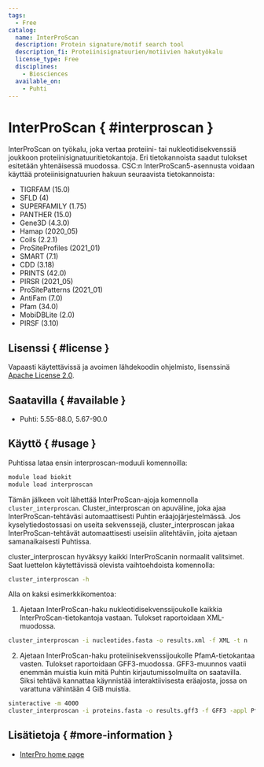 ```yaml
---
tags:
  - Free
catalog:
  name: InterProScan
  description: Protein signature/motif search tool
  description_fi: Proteiinisignatuurien/motiivien hakutyökalu
  license_type: Free
  disciplines:
    - Biosciences
  available_on:
    - Puhti
---
```


# InterProScan { #interproscan }



InterProScan on työkalu, joka vertaa proteiini- tai nukleotidisekvenssiä joukkoon proteiinisignatuuritietokantoja.
Eri tietokannoista saadut tulokset esitetään yhtenäisessä muodossa. CSC:n InterProScan5-asennusta voidaan
käyttää proteiinisignatuurien hakuun seuraavista tietokannoista:

   * TIGRFAM (15.0)
   * SFLD (4)
   * SUPERFAMILY (1.75)
   * PANTHER (15.0)
   * Gene3D (4.3.0)
   * Hamap (2020_05)
   * Coils (2.2.1)
   * ProSiteProfiles (2021_01)
   * SMART (7.1)
   * CDD (3.18)
   * PRINTS (42.0)
   * PIRSR (2021_05)
   * ProSitePatterns (2021_01)
   * AntiFam (7.0)
   * Pfam (34.0)
   * MobiDBLite (2.0)
   * PIRSF (3.10)


## Lisenssi { #license }

Vapaasti käytettävissä ja avoimen lähdekoodin ohjelmisto, lisenssinä [Apache License 2.0](https://www.apache.org/licenses/LICENSE-2.0).

## Saatavilla { #available }

*   Puhti: 5.55-88.0, 5.67-90.0

## Käyttö { #usage }

Puhtissa lataa ensin interproscan-moduuli komennoilla:

```bash
module load biokit
module load interproscan
```

Tämän jälkeen voit lähettää InterProScan-ajoja komennolla `cluster_interproscan`. Cluster_interproscan
on apuväline, joka ajaa InterProScan-tehtäväsi automaattisesti Puhtin eräajojärjestelmässä.
Jos kyselytiedostossasi on useita sekvenssejä, cluster_interproscan jakaa InterProScan-tehtävät
automaattisesti useisiin alitehtäviin, joita ajetaan samanaikaisesti Puhtissa.

cluster_interproscan hyväksyy kaikki InterProScanin normaalit valitsimet. Saat luettelon käytettävissä olevista vaihtoehdoista komennolla:

```bash
cluster_interproscan -h
```

Alla on kaksi esimerkkikomentoa:

1. Ajetaan InterProScan-haku nukleotidisekvenssijoukolle kaikkia InterProScan-tietokantoja vastaan.
Tulokset raportoidaan XML-muodossa.

```bash
cluster_interproscan -i nucleotides.fasta -o results.xml -f XML -t n
```

2. Ajetaan InterProScan-haku proteiinisekvenssijoukolle PfamA-tietokantaa vasten. Tulokset raportoidaan GFF3-muodossa. GFF3-muunnos vaatii enemmän muistia kuin mitä Puhtin kirjautumissolmuilta on saatavilla. Siksi tehtävä kannattaa käynnistää interaktiivisesta eräajosta, jossa on varattuna vähintään 4 GiB muistia.

```bash
sinteractive -m 4000
cluster_interproscan -i proteins.fasta -o results.gff3 -f GFF3 -appl PfamA
```


## Lisätietoja { #more-information }

*   [InterPro home page](https://www.ebi.ac.uk/interpro/)